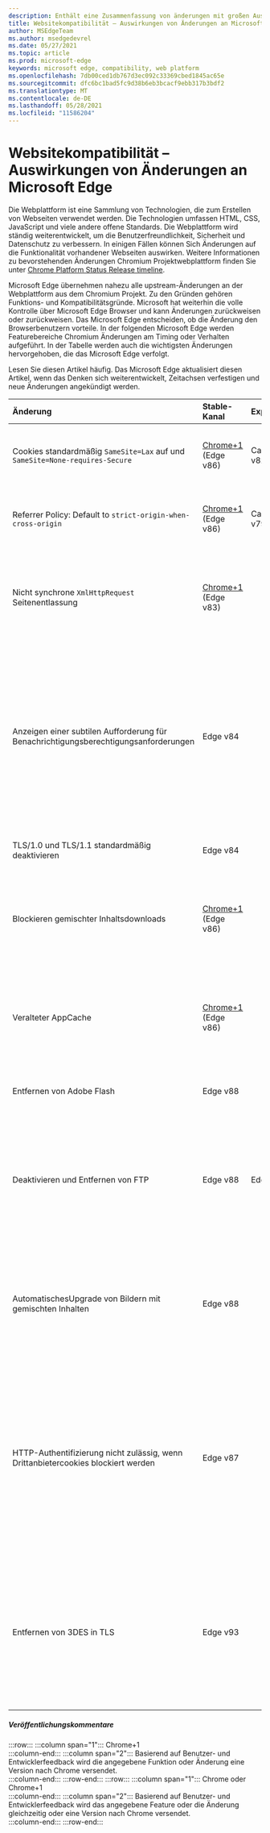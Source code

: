 ```yaml
---
description: Enthält eine Zusammenfassung von änderungen mit großen Auswirkungen, die sich auf die Websitekompatibilität auswirken können
title: Websitekompatibilität – Auswirkungen von Änderungen an Microsoft Edge
author: MSEdgeTeam
ms.author: msedgedevrel
ms.date: 05/27/2021
ms.topic: article
ms.prod: microsoft-edge
keywords: microsoft edge, compatibility, web platform
ms.openlocfilehash: 7db00ced1db767d3ec092c33369cbed1845ac65e
ms.sourcegitcommit: dfc6bc1bad5fc9d38b6eb3bcacf9ebb317b3bdf2
ms.translationtype: MT
ms.contentlocale: de-DE
ms.lasthandoff: 05/28/2021
ms.locfileid: "11586204"
---
```

# <a name="site-compatibility-impacting-changes-coming-to-microsoft-edge"></a>Websitekompatibilität – Auswirkungen von Änderungen an Microsoft Edge  

Die Webplattform ist eine Sammlung von Technologien, die zum Erstellen von Webseiten verwendet werden.  Die Technologien umfassen HTML, CSS, JavaScript und viele andere offene Standards.  Die Webplattform wird ständig weiterentwickelt, um die Benutzerfreundlichkeit, Sicherheit und Datenschutz zu verbessern.  In einigen Fällen können Sich Änderungen auf die Funktionalität vorhandener Webseiten auswirken.  Weitere Informationen zu bevorstehenden Änderungen Chromium Projektwebplattform finden Sie unter [Chrome Platform Status Release timeline][ChromestatusFeaturesSchedule].  

Microsoft Edge übernehmen nahezu alle upstream-Änderungen an der Webplattform aus dem Chromium Projekt.  Zu den Gründen gehören Funktions- und Kompatibilitätsgründe.  Microsoft hat weiterhin die volle Kontrolle über Microsoft Edge Browser und kann Änderungen zurückweisen oder zurückweisen.  Das Microsoft Edge entscheiden, ob die Änderung den Browserbenutzern vorteile.  In der folgenden Microsoft Edge werden Featurebereiche Chromium Änderungen am Timing oder Verhalten aufgeführt.  In der Tabelle werden auch die wichtigsten Änderungen hervorgehoben, die das Microsoft Edge verfolgt.  

Lesen Sie diesen Artikel häufig.  Das Microsoft Edge aktualisiert diesen Artikel, wenn das Denken sich weiterentwickelt, Zeitachsen verfestigen und neue Änderungen angekündigt werden.  

| Änderung | Stable-Kanal | Experimentation | Weitere Informationen |  
|:--- |:--- |:--- |:--- |
| Cookies standardmäßig `SameSite=Lax` auf und `SameSite=None-requires-Secure` | [Chrome+1](#release-comments) \(Edge v86\)  | Canary v82, Dev v82 | Diese Änderung geschieht im Chromium Projekt, auf dem Microsoft Edge basiert.  Weitere Informationen, einschließlich der geplanten Zeitachse von Google für diese Änderung, finden Sie unter [Chrome Platform Status.][ChromestatusFeature5088147346030592]  |  
| Referrer Policy: Default to `strict-origin-when-cross-origin` | [Chrome+1](#release-comments) \(Edge v86\)  | Canary v79, Dev v79 | Diese Änderung geschieht im Chromium Projekt, auf dem Microsoft Edge basiert.  Weitere Informationen, einschließlich der geplanten Zeitachse von Google für diese Änderung, finden Sie unter [Chrome Platform Status.][ChromestatusFeature6251880185331712]  |  
| Nicht synchrone `XmlHttpRequest` Seitenentlassung | [Chrome+1](#release-comments) \(Edge v83\) |  | Diese Änderung geschieht im Chromium Projekt, auf dem Microsoft Edge basiert.  Mit Chrome bietet Microsoft Edge eine Gruppenrichtlinie, um diese Änderung bis Edge v88 zu deaktivieren.  Weitere Informationen, einschließlich der geplanten Zeitachse von Google für diese Änderung, finden Sie unter [Chrome Platform Status.][ChromestatusFeature4664843055398912]  |  
| Anzeigen einer subtilen Aufforderung für Benachrichtigungsberechtigungsanforderungen | Edge v84 |  | Stille Benachrichtigungsanforderungen zeigen ein subtiles Anforderungssymbol in der Adressleiste für Websitebenachrichtigungsberechtigungen an, die mithilfe der oder DER API angefordert werden, und ersetzt die vollständige oder standardmäßige `Notifications` `Push` Berechtigungs-Flyout-Eingabeaufforderungs-UI.  Dieses Feature ist derzeit für alle Benutzer aktiviert.  Navigieren Sie zu , um stille Benachrichtigungsanforderungen abmelden zu `edge://settings/content/notifications` .  In Der Zukunft kann das Microsoft Edge das erneute Aktivieren der vollständigen Flyoutbenachrichtigungsaufforderung in einigen Szenarien prüfen.  |  
| TLS/1.0 und TLS/1.1 standardmäßig deaktivieren | Edge v84 |  | Die [SSLMinVersion-Gruppenrichtlinie][DeployedgeMicrosoftEdgePoliciesSslversionmin] ermöglicht die erneute Aktivierung von TLS/1.0 und TLS/1.1. die Richtlinie bleibt bis Edge v90 verfügbar.  |  
| Blockieren gemischter Inhaltsdownloads | [Chrome+1](#release-comments) \(Edge v86\)  |  | Diese Änderung geschieht im Chromium Projekt, auf dem Microsoft Edge basiert.  Weitere Informationen, einschließlich der geplanten Zeitachse von Google für diese Änderung, finden Sie im [Google-Sicherheitsblogeintrag][GoogleBlogSecurity20200206].  Der Microsoft-Rolloutzeitplan für Dateitypen, die gewarnt oder blockiert werden sollen, ist für eine Version nach Chrome geplant.  |  
| Veralteter AppCache | [Chrome+1](#release-comments) \(Edge v86\)  |  | Diese Änderung geschieht im Chromium Projekt, auf dem Microsoft Edge basiert.  Weitere Informationen finden Sie in der [WebDev-Dokumentation][WebDevAppCacheRemoval].  Der Microsoft-Rolloutzeitplan für die Veraltetkeit ist für eine Version nach Chrome geplant.  Durch das [Anfordern eines AppCache OriginTrial-Tokens][ChromeDevelopersOrigintrialsAppCacheOriginTrial] können Websites die veraltete API bis Edge v90 weiterhin verwenden.  |  
| Entfernen von Adobe Flash | Edge v88  |  | Diese Änderung geschieht im Chromium Projekt, auf dem Microsoft Edge basiert.  Weitere Informationen finden Sie unter [Adobe Flash Chromium Roadmap][ChromiumFlashRoadmapSupportRemoved].  | 
| Deaktivieren und Entfernen von FTP | Edge v88  | Edge Beta v87 | In Edge Beta v87 ist die #A0 standardmäßig deaktiviert. In Edge Stable v87 bleibt es aktiviert.  In Edge v88 wird die FTP-Unterstützung vollständig entfernt.  Diese Änderung geschieht im Chromium Projekt, auf dem Microsoft Edge basiert.  Weitere Informationen finden Sie unter [Chrome Platform Status Entry][ChromestatusFeature6246151319715840].  Unternehmen mit Websites, die weiterhin FTP-Unterstützung benötigen, können FTP weiterhin verwenden, indem sie die Website so konfigurieren, dass sie den [IE-Modus verwendet.][DeployedgeEdgeIeMode]  | 
| AutomatischesUpgrade von Bildern mit gemischten Inhalten | Edge v88  |  | Nicht sichere \(HTTP\)-Verweise auf Bilder werden automatisch auf HTTPS aktualisiert. Wenn das Bild nicht über HTTPS verfügbar ist, schlägt der Bilddownload fehl. Es [steht eine Gruppenrichtlinie][DeployedgeMicrosoftEdgePoliciesInsecurecontentallowedforurls] zur Verfügung, um dieses Feature zu steuern. Diese Änderung geschieht im Chromium Projekt, auf dem Microsoft Edge basiert. Weitere Informationen finden Sie unter [Chrome Platform Status][ChromestatusFeature4926989725073408].  | 
| HTTP-Authentifizierung nicht zulässig, wenn Drittanbietercookies blockiert werden  | Edge v87  |  | Ab Edge v87 ist die HTTP-Authentifizierung auch nicht zulässig, wenn Cookies für Drittanbieteranforderungen blockiert werden, indem sie entweder die [BlockThirdPartyCookies-Richtlinie][DeployedgeMicrosoftEdgePoliciesBlockthirdpartycookies] oder den Umschalter in `edge://settings` verwenden. Diese Änderung kann sich Enterprise downloaden von Websitelisten für den [Internet Explorer-Modus][DeployedgeEdgeIeModePoliciesConfigureUsingUseEnterpriseModeIeWebsiteListPolicy] auswirken, wenn für den Endpunkt, der die Liste hostet, die Verwendung der HTTP-Authentifizierung erforderlich ist.  Fügen Sie der [CookieAllowedForURLs-Richtlinie][DeployedgeMicrosoftEdgePoliciesCookiesallowedforurls] ein übereinstimmendes URL-Muster hinzu, um die Verwendung von Cookies und der HTTP-Authentifizierung für Enterprise Mode Site List-Downloads zu ermöglichen.  |
| Entfernen von 3DES in TLS  | Edge v93  |  | Ab Edge v93 wird die Unterstützung TLS_RSA_WITH_3DES_EDE_CBC_SHA Verschlüsselungssuite entfernt. Diese Änderung geschieht im Chromium Projekt, auf dem Microsoft Edge basiert. Weitere Informationen finden Sie unter [Chrome Platform Status][ChromestatusFeature6678134168485888]. Darüber hinaus steht in Edge v93 eine Kompatibilitätsrichtlinie zur Verfügung, um Szenarien zu unterstützen, die die Kompatibilität mit veralteten Servern beibehalten müssen. Diese Kompatibilitätsrichtlinie ist veraltet und funktioniert in Edge v95 nicht mehr. Stellen Sie sicher, dass Sie zuvor die Server mit Auswirkungen aktualisieren. |

##### <a name="release-comments"></a>Veröffentlichungskommentare  

:::row:::
   :::column span="1":::
      Chrome+1  
   :::column-end:::
   :::column span="2":::
      Basierend auf Benutzer- und Entwicklerfeedback wird die angegebene Funktion oder Änderung eine Version nach Chrome versendet.  
   :::column-end:::
:::row-end:::
:::row:::
   :::column span="1":::
      Chrome oder Chrome+1  
   :::column-end:::
   :::column span="2":::
      Basierend auf Benutzer- und Entwicklerfeedback wird das angegebene Feature oder die Änderung gleichzeitig oder eine Version nach Chrome versendet.  
   :::column-end:::
:::row-end:::

<!-- links -->  

[DeployedgeEdgeIeMode]: /deployedge/edge-ie-mode "Informationen zum IE-| Microsoft Docs"  
[DeployedgeEdgeIeModePoliciesConfigureUsingUseEnterpriseModeIeWebsiteListPolicy]: /deployedge/edge-ie-mode-policies#configure-using-the-use-the-enterprise-mode-ie-website-list-policy "Konfigurieren mithilfe der Listenrichtlinie Enterprise IE-Website für den Enterprise - Konfigurieren von Richtlinien für den IE-Modus | Microsoft Docs"  
[DeployedgeMicrosoftEdgePoliciesBlockthirdpartycookies]: /deployedge/microsoft-edge-policies#blockthirdpartycookies "BlockThirdPartyCookies - Microsoft Edge - Richtlinien | Microsoft Docs"  
[DeployedgeMicrosoftEdgePoliciesCookiesallowedforurls]: /deployedge/microsoft-edge-policies#cookiesallowedforurls "CookiesAllowedForUrls - Microsoft Edge - Richtlinien | Microsoft Docs"  
[DeployedgeMicrosoftEdgePoliciesInsecurecontentallowedforurls]:  /deployedge/microsoft-edge-policies#insecurecontentallowedforurls "InsecureContentAllowedForUrls - Microsoft Edge - Richtlinien | Microsoft Docs"  
[DeployedgeMicrosoftEdgePoliciesSslversionmin]: /deployedge/microsoft-edge-policies#sslversionmin "SSLVersionMin - Microsoft Edge - Richtlinien | Microsoft Docs"  

[ChromestatusFeaturesSchedule]: https://www.chromestatus.com/features/schedule "Veröffentlichungszeitachse | Status der Chrome-Plattform"  
[ChromestatusFeature4664843055398912]: https://chromestatus.com/feature/4664843055398912 "Synchronisierung von XHR bei Seitenentlassung nicht | Status der Chrome-Plattform"  
[ChromestatusFeature4926989725073408]: https://chromestatus.com/feature/4926989725073408 "Autoupgrade Image Mixed Content | Status der Chrome-Plattform"  
[ChromestatusFeature5088147346030592]: https://chromestatus.com/feature/5088147346030592 "Cookies standardmäßig auf SameSite=Lax | Status der Chrome-Plattform"  
[ChromestatusFeature6246151319715840]: https://chromestatus.com/feature/6246151319715840 "Veraltete FTP-| Status der Chrome-Plattform"  
[ChromestatusFeature6251880185331712]: https://chromestatus.com/feature/6251880185331712 "Referrer policy: Default to strict-origin-when-cross-cross-origin | Status der Chrome-Plattform"  
[ChromestatusFeature6678134168485888]: https://chromestatus.com/feature/6678134168485888 "Entfernen von 3DES in TLS-| Status der Chrome-Plattform"

[ChromiumFlashRoadmapSupportRemoved]: https://www.chromium.org/flash-roadmap#TOC-Flash-Support-Removed-from-Chromium-Target:-Chrome-88---Jan-2021- "Flashunterstützung aus Chromium entfernt (Ziel: Chrome 88+ - Jan 2021) – Flash Roadmap | Chromium Projekte"  

[ChromeDevelopersOrigintrialsAppCacheOriginTrial]: https://developers.chrome.com/origintrials/#/view_trial/1776670052997660673 "AppCache OriginTrial-Token | Chrome Developers"  

[GoogleBlogSecurity20200206]: https://security.googleblog.com/2020/02/protecting-users-from-insecure_6.html "Schützen von Benutzern vor unsicheren Downloads in Google Chrome - Google Online Security Blog" 

[WebDevAppCacheRemoval]: https://web.dev/appcache-removal "Vorbereiten der AppCache-| web.dev"  

<!--todo:  cleanup links  -->  
